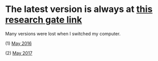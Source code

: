 The latest version is always at [this research gate link](https://www.researchgate.net/publication/316586028_Thought_Curvature_An_underivative_hypothesis)
=====

Many versions were lost when I switched my computer.

(1) [May 2016](https://drive.google.com/file/d/0B8H3Ghe4haTWaXg1eWpHTjVWU00/view?usp=sharing) 

(2) [May 2017](https://drive.google.com/file/d/0B8H3Ghe4haTWYXpWeHlMS3JYcnM/view)


